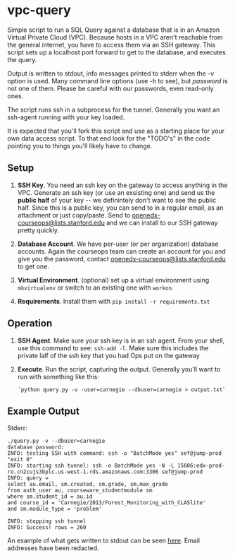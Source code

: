 vpc-query
===============

Simple script to run a SQL Query against a database that is in an Amazon
Virtual Private Cloud (VPC). Because hosts in a VPC aren't reachable
from the general internet, you have to access them via an SSH
gateway. This script sets up a localhost port forward to get to the
database, and executes the query.  

Output is written to stdout, info messages printed to stderr when
the -v option is used.  Many command line options (use -h to see),
but *password* is not one of them.  Please be careful with our
passwords, even read-only ones.

The script runs ssh in a subprocess for the tunnel. Generally you want
an ssh-agent running with your key loaded.

It is expected that you'll fork this script and use as a starting place
for your own data access script.  To that end look for the "TODO's" in
the code pointing you to things you'll likely have to change.


Setup
-----

1. **SSH Key**. You need an ssh key on the gateway to access anything
   in the VPC. Generate an ssh key (or use an exsisting one) and
   send us the **public half** of your key -- we definintely don't
   want to see the public half.  Since this is a public key, you
   can send to in a regular email, as an attachment or just copy/paste.
   Send to <openedx-courseops@lists.stanford.edu> and we can install
   to our SSH gateway pretty quickly.

2. **Database Account**.  We have per-user (or per organization) 
   database accounts.  Again the courseops team can create
   an account for you and give you the password, contact
   <openedx-courseops@lists.stanford.edu> to get one.

3. **Virtual Environment**. (optional) set up a virtual environment 
   using ``mkvirtualenv`` or switch to an existing one with ``workon``. 

4. **Requirements**.  Install them with ``pip install -r requirements.txt``


Operation
---------

1. **SSH Agent**. Make sure your ssh key is in an ssh agent. From your shell, use this
   command to see: ``ssh-add -l``.  Make sure this includes the private
   lalf of the ssh key that you had Ops put on the gateway

2. **Execute**. Run the script, capturing the output.  Generally
   you'll want to run with something like this:

       `python query.py -v -user=carnegie --dbuser=carnegie > output.txt`



Example Output
-------------------

Stderr:

    ./query.py -v --dbuser=carnegie
    database password: 
    INFO: testing SSH with command: ssh -o "BatchMode yes" sef@jump-prod "exit 0"
    INFO: starting ssh tunnel: ssh -o BatchMode yes -N -L 15606:edx-prod-ro.cn2cujs3bplc.us-west-1.rds.amazonaws.com:3306 sef@jump-prod
    INFO: query = 
    select au.email, sm.created, sm.grade, sm.max_grade
    from auth_user au, courseware_studentmodule sm
    where sm.student_id = au.id
    and course_id = 'Carnegie/2013/Forest_Monitoring_with_CLASlite'
    and sm.module_type = 'problem'

    INFO: stopping ssh tunnel
    INFO: Success! rows = 260

An example of what gets written to stdout can be seen [here](example_output.html). Email addresses have been redacted.



